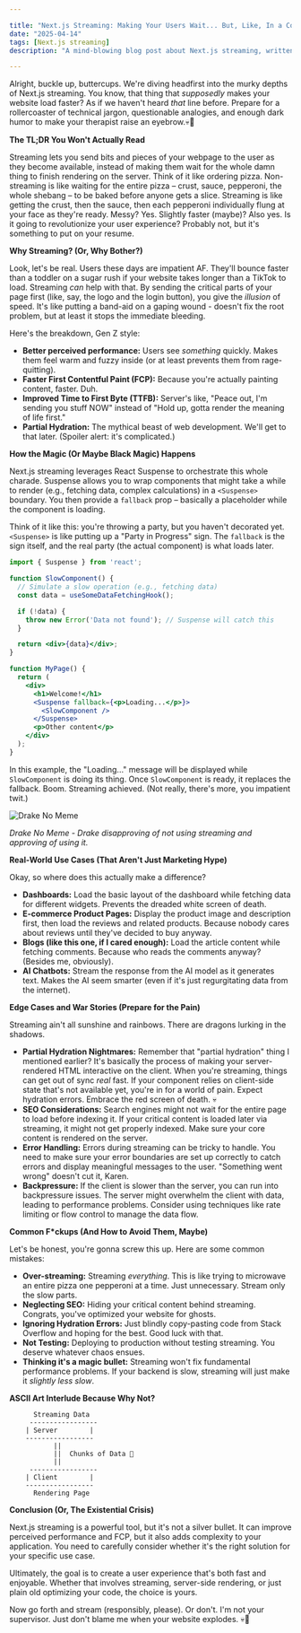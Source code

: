 ```yaml
---

title: "Next.js Streaming: Making Your Users Wait... But, Like, In a Cool Way?"
date: "2025-04-14"
tags: [Next.js streaming]
description: "A mind-blowing blog post about Next.js streaming, written for chaotic Gen Z engineers. Because apparently we have the attention span of a goldfish."

---
```


Alright, buckle up, buttercups. We're diving headfirst into the murky depths of Next.js streaming. You know, that thing that *supposedly* makes your website load faster? As if we haven't heard *that* line before. Prepare for a rollercoaster of technical jargon, questionable analogies, and enough dark humor to make your therapist raise an eyebrow.💀🙏

**The TL;DR You Won't Actually Read**

Streaming lets you send bits and pieces of your webpage to the user as they become available, instead of making them wait for the whole damn thing to finish rendering on the server. Think of it like ordering pizza. Non-streaming is like waiting for the entire pizza – crust, sauce, pepperoni, the whole shebang – to be baked before anyone gets a slice. Streaming is like getting the crust, then the sauce, then each pepperoni individually flung at your face as they're ready. Messy? Yes. Slightly faster (maybe)? Also yes. Is it going to revolutionize your user experience? Probably not, but it's something to put on your resume.

**Why Streaming? (Or, Why Bother?)**

Look, let's be real. Users these days are impatient AF. They'll bounce faster than a toddler on a sugar rush if your website takes longer than a TikTok to load. Streaming *can* help with that. By sending the critical parts of your page first (like, say, the logo and the login button), you give the *illusion* of speed. It's like putting a band-aid on a gaping wound - doesn't fix the root problem, but at least it stops the immediate bleeding.

Here's the breakdown, Gen Z style:

*   **Better perceived performance:** Users see *something* quickly. Makes them feel warm and fuzzy inside (or at least prevents them from rage-quitting).
*   **Faster First Contentful Paint (FCP):** Because you're actually painting content, faster. Duh.
*   **Improved Time to First Byte (TTFB):** Server's like, "Peace out, I'm sending you stuff NOW" instead of "Hold up, gotta render the meaning of life first."
*   **Partial Hydration:** The mythical beast of web development. We'll get to that later. (Spoiler alert: it's complicated.)

**How the Magic (Or Maybe Black Magic) Happens**

Next.js streaming leverages React Suspense to orchestrate this whole charade. Suspense allows you to wrap components that might take a while to render (e.g., fetching data, complex calculations) in a `<Suspense>` boundary. You then provide a `fallback` prop – basically a placeholder while the component is loading.

Think of it like this: you're throwing a party, but you haven't decorated yet. `<Suspense>` is like putting up a "Party in Progress" sign. The `fallback` is the sign itself, and the real party (the actual component) is what loads later.

```jsx
import { Suspense } from 'react';

function SlowComponent() {
  // Simulate a slow operation (e.g., fetching data)
  const data = useSomeDataFetchingHook();

  if (!data) {
    throw new Error('Data not found'); // Suspense will catch this
  }

  return <div>{data}</div>;
}

function MyPage() {
  return (
    <div>
      <h1>Welcome!</h1>
      <Suspense fallback={<p>Loading...</p>}>
        <SlowComponent />
      </Suspense>
      <p>Other content</p>
    </div>
  );
}
```

In this example, the "Loading..." message will be displayed while `SlowComponent` is doing its thing. Once `SlowComponent` is ready, it replaces the fallback. Boom. Streaming achieved. (Not really, there's more, you impatient twit.)

![Drake No Meme](https://i.imgflip.com/345v9j.jpg)

*Drake No Meme - Drake disapproving of not using streaming and approving of using it.*

**Real-World Use Cases (That Aren't Just Marketing Hype)**

Okay, so where does this actually make a difference?

*   **Dashboards:** Load the basic layout of the dashboard while fetching data for different widgets. Prevents the dreaded white screen of death.
*   **E-commerce Product Pages:** Display the product image and description first, then load the reviews and related products. Because nobody cares about reviews until they've decided to buy anyway.
*   **Blogs (like this one, if I cared enough):** Load the article content while fetching comments. Because who reads the comments anyway? (Besides me, obviously).
*   **AI Chatbots:** Stream the response from the AI model as it generates text. Makes the AI seem smarter (even if it's just regurgitating data from the internet).

**Edge Cases and War Stories (Prepare for the Pain)**

Streaming ain't all sunshine and rainbows. There are dragons lurking in the shadows.

*   **Partial Hydration Nightmares:** Remember that "partial hydration" thing I mentioned earlier? It's basically the process of making your server-rendered HTML interactive on the client. When you're streaming, things can get out of sync *real* fast. If your component relies on client-side state that's not available yet, you're in for a world of pain. Expect hydration errors. Embrace the red screen of death. 💀
*   **SEO Considerations:** Search engines might not wait for the entire page to load before indexing it. If your critical content is loaded later via streaming, it might not get properly indexed. Make sure your core content is rendered on the server.
*   **Error Handling:** Errors during streaming can be tricky to handle. You need to make sure your error boundaries are set up correctly to catch errors and display meaningful messages to the user. "Something went wrong" doesn't cut it, Karen.
*   **Backpressure:** If the client is slower than the server, you can run into backpressure issues. The server might overwhelm the client with data, leading to performance problems. Consider using techniques like rate limiting or flow control to manage the data flow.

**Common F\*ckups (And How to Avoid Them, Maybe)**

Let's be honest, you're gonna screw this up. Here are some common mistakes:

*   **Over-streaming:** Streaming *everything*. This is like trying to microwave an entire pizza one pepperoni at a time. Just unnecessary. Stream only the slow parts.
*   **Neglecting SEO:** Hiding your critical content behind streaming. Congrats, you've optimized your website for ghosts.
*   **Ignoring Hydration Errors:** Just blindly copy-pasting code from Stack Overflow and hoping for the best. Good luck with that.
*   **Not Testing:** Deploying to production without testing streaming. You deserve whatever chaos ensues.
*   **Thinking it's a magic bullet:** Streaming won't fix fundamental performance problems. If your backend is slow, streaming will just make it *slightly less slow*.

**ASCII Art Interlude Because Why Not?**

```
      Streaming Data
     -----------------
    | Server        |
    -----------------
           ||
           ||  Chunks of Data 🍕
           ||
     -----------------
    | Client        |
    -----------------
      Rendering Page
```

**Conclusion (Or, The Existential Crisis)**

Next.js streaming is a powerful tool, but it's not a silver bullet. It can improve perceived performance and FCP, but it also adds complexity to your application. You need to carefully consider whether it's the right solution for your specific use case.

Ultimately, the goal is to create a user experience that's both fast and enjoyable. Whether that involves streaming, server-side rendering, or just plain old optimizing your code, the choice is yours.

Now go forth and stream (responsibly, please). Or don't. I'm not your supervisor. Just don't blame me when your website explodes. 💀🙏

